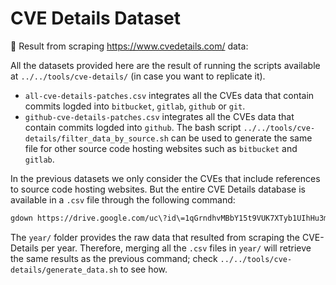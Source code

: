 # CVE Details Dataset

🔗 Result from scraping https://www.cvedetails.com/ data:

All the datasets provided here are the result of running the scripts available at `../../tools/cve-details/` (in case you want to replicate it).

- `all-cve-details-patches.csv` integrates all the CVEs data that contain commits logded into `bitbucket`, `gitlab`, `github` or `git`.
- `github-cve-details-patches.csv` integrates all the CVEs data that contain commits logded into `github`. The bash script `../../tools/cve-details/filter_data_by_source.sh` can be used to generate the same file for other source code hosting websites such as `bitbucket` and `gitlab`.
  
In the previous datasets we only consider the CVEs that include references to source code hosting websites. But the entire CVE Details database is available in a `.csv` file through the following command:

```bash
gdown https://drive.google.com/uc\?id\=1qGrndhvMBbY15t9VUK7XTyb1UIhHu3mY
```

The `year/` folder provides the raw data that resulted from scraping the CVE-Details per year. Therefore, merging all the `.csv` files in `year/` will retrieve the same results as the previous command; check `../../tools/cve-details/generate_data.sh` to see how.